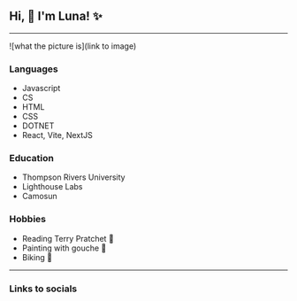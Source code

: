 ## Hi, :wave: I'm Luna! :sparkles:

---

![what the picture is](link to image)

### Languages
* Javascript
* CS
* HTML
* CSS
* DOTNET
* React, Vite, NextJS

### Education
* Thompson Rivers University
* Lighthouse Labs
* Camosun

### Hobbies
* Reading Terry Pratchet :open_book:
* Painting with gouche :art:
* Biking :bicyclist:

---

### Links to socials